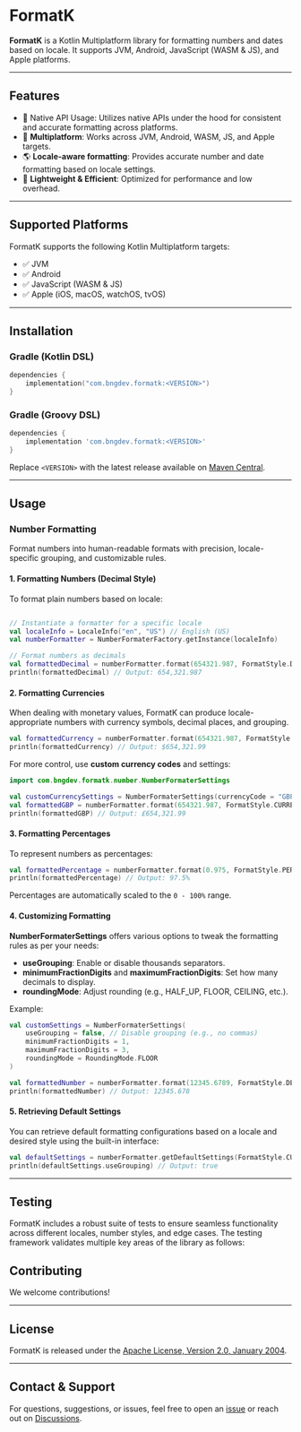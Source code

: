 # FormatK



**FormatK** is a Kotlin Multiplatform library for formatting numbers and dates based on locale. It supports JVM, Android, JavaScript (WASM & JS), and Apple platforms.

---

## Features
- 🔧 Native API Usage: Utilizes native APIs under the hood for consistent and accurate formatting across platforms.
- 📌 **Multiplatform**: Works across JVM, Android, WASM, JS, and Apple targets.
- 🌎 **Locale-aware formatting**: Provides accurate number and date formatting based on locale settings.
- 🚀 **Lightweight & Efficient**: Optimized for performance and low overhead.
---

## Supported Platforms

FormatK supports the following Kotlin Multiplatform targets:

- ✅ JVM
- ✅ Android
- ✅ JavaScript (WASM & JS)
- ✅ Apple (iOS, macOS, watchOS, tvOS)

---

## Installation

### Gradle (Kotlin DSL)

```kotlin
dependencies {
    implementation("com.bngdev.formatk:<VERSION>")
}
```

### Gradle (Groovy DSL)

```groovy
dependencies {
    implementation 'com.bngdev.formatk:<VERSION>'
}
```

Replace `<VERSION>` with the latest release available on [Maven Central](https://search.maven.org/search?q=g\:com.bngdev.formatk).

---


## Usage

### Number Formatting

Format numbers into human-readable formats with precision, locale-specific grouping, and customizable rules.

#### 1. Formatting Numbers (Decimal Style)

To format plain numbers based on locale:

```kotlin

// Instantiate a formatter for a specific locale
val localeInfo = LocaleInfo("en", "US") // English (US)
val numberFormatter = NumberFormaterFactory.getInstance(localeInfo)

// Format numbers as decimals
val formattedDecimal = numberFormatter.format(654321.987, FormatStyle.DECIMAL)
println(formattedDecimal) // Output: 654,321.987
```

#### 2. Formatting Currencies

When dealing with monetary values, FormatK can produce locale-appropriate numbers with currency symbols, decimal places, and grouping.

```kotlin
val formattedCurrency = numberFormatter.format(654321.987, FormatStyle.CURRENCY)
println(formattedCurrency) // Output: $654,321.99
```

For more control, use **custom currency codes** and settings:

```kotlin
import com.bngdev.formatk.number.NumberFormaterSettings

val customCurrencySettings = NumberFormaterSettings(currencyCode = "GBP")
val formattedGBP = numberFormatter.format(654321.987, FormatStyle.CURRENCY, customCurrencySettings)
println(formattedGBP) // Output: £654,321.99
```

#### 3. Formatting Percentages

To represent numbers as percentages:

```kotlin
val formattedPercentage = numberFormatter.format(0.975, FormatStyle.PERCENT)
println(formattedPercentage) // Output: 97.5%
```

Percentages are automatically scaled to the `0 - 100%` range.

#### 4. Customizing Formatting

**NumberFormaterSettings** offers various options to tweak the formatting rules as per your needs:

- **useGrouping**: Enable or disable thousands separators.
- **minimumFractionDigits** and **maximumFractionDigits**: Set how many decimals to display.
- **roundingMode**: Adjust rounding (e.g., HALF_UP, FLOOR, CEILING, etc.).

Example:

```kotlin
val customSettings = NumberFormaterSettings(
    useGrouping = false, // Disable grouping (e.g., no commas)
    minimumFractionDigits = 1,
    maximumFractionDigits = 3,
    roundingMode = RoundingMode.FLOOR
)

val formattedNumber = numberFormatter.format(12345.6789, FormatStyle.DECIMAL, customSettings)
println(formattedNumber) // Output: 12345.678
```

#### 5. Retrieving Default Settings

You can retrieve default formatting configurations based on a locale and desired style using the built-in interface:

```kotlin
val defaultSettings = numberFormatter.getDefaultSettings(FormatStyle.CURRENCY)
println(defaultSettings.useGrouping) // Output: true
```

---

## Testing

FormatK includes a robust suite of tests to ensure seamless functionality across different locales, number styles, and edge cases. The testing framework validates multiple key areas of the library as follows:

## Contributing

We welcome contributions!

---

## License

FormatK is released under the [Apache License, Version 2.0, January 2004](LICENSE).

---

## Contact & Support

For questions, suggestions, or issues, feel free to open an [issue](https://github.com/kkalisz/FormatK/issues) or reach out on [Discussions](https://github.com/kkalisz/FormatK/discussions).

